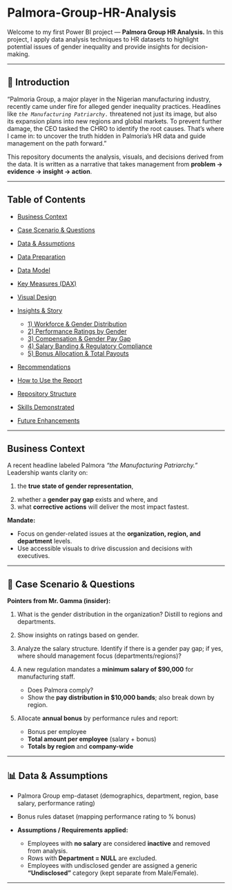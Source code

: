 # Palmora-Group-HR-Analysis
Welcome to my first Power BI project — **Palmora Group HR Analysis.** In this project, I apply data analysis techniques to HR datasets to highlight potential issues of gender inequality and provide insights for decision-making.

---

## 📌 Introduction
“Palmoria Group, a major player in the Nigerian manufacturing industry, recently came under fire for alleged gender inequality practices. Headlines like *`the Manufacturing Patriarchy.`* threatened not just its image, but also its expansion plans into new regions and global markets. To prevent further damage, the CEO tasked the CHRO to identify the root causes. That’s where I came in: to uncover the truth hidden in Palmoria’s HR data and guide management on the path forward.”

This repository documents the analysis, visuals, and decisions derived from the data. It is written as a narrative that takes management from 
**problem → evidence → insight → action**.

---

## Table of Contents

* [Business Context](#business-context)
* [Case Scenario & Questions](#case-scenario--questions)
* [Data & Assumptions](#data--assumptions)
* [Data Preparation](#data-preparation)
* [Data Model](#data-model)
* [Key Measures (DAX)](#key-measures-dax)
* [Visual Design](#visual-design)
* [Insights & Story](#insights--story)

  * [1) Workforce & Gender Distribution](#1-workforce--gender-distribution)
  * [2) Performance Ratings by Gender](#2-performance-ratings-by-gender)
  * [3) Compensation & Gender Pay Gap](#3-compensation--gender-pay-gap)
  * [4) Salary Banding & Regulatory Compliance](#4-salary-banding--regulatory-compliance)
  * [5) Bonus Allocation & Total Payouts](#5-bonus-allocation--total-payouts)
* [Recommendations](#recommendations)
* [How to Use the Report](#how-to-use-the-report)
* [Repository Structure](#repository-structure)
* [Skills Demonstrated](#skills-demonstrated)
* [Future Enhancements](#future-enhancements)

---

## Business Context

A recent headline labeled Palmora *“the Manufacturing Patriarchy.”* Leadership wants clarity on:

1. the **true state of gender representation**, 
2) whether a **gender pay gap** exists and where, and 
3) what **corrective actions** will deliver the most impact fastest.

**Mandate:**

* Focus on gender-related issues at the **organization, region, and department** levels.
* Use accessible visuals to drive discussion and decisions with executives.

---

## 🎯 Case Scenario & Questions

**Pointers from Mr. Gamma (insider):**

1. What is the gender distribution in the organization? Distill to regions and departments.
2. Show insights on ratings based on gender.
3. Analyze the salary structure. Identify if there is a gender pay gap; if yes, where should management focus (departments/regions)?
4. A new regulation mandates a **minimum salary of \$90,000** for manufacturing staff.

   * Does Palmora comply?
   * Show the **pay distribution in \$10,000 bands**; also break down by region.
5. Allocate **annual bonus** by performance rules and report:

   * Bonus per employee
   * **Total amount per employee** (salary + bonus)
   * **Totals by region** and **company-wide**

---

## 📊 Data & Assumptions

* Palmora Group emp-dataset (demographics, department, region, base salary, performance rating)
* Bonus rules dataset (mapping performance rating to % bonus)
* **Assumptions / Requirements applied:**

  * Employees with **no salary** are considered **inactive** and removed from analysis.
  * Rows with **Department = NULL** are excluded.
  * Employees with undisclosed gender are assigned a generic **“Undisclosed”** category (kept separate from Male/Female).

---

